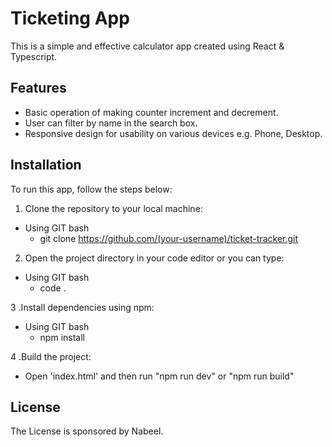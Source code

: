 # Ticketing App

This is a simple and effective calculator app created using React & Typescript.

## Features

- Basic operation of making counter increment and decrement.
- User can filter by name in the search box.
- Responsive design for usability on various devices e.g. Phone, Desktop.

## Installation

To run this app, follow the steps below:

1. Clone the repository to your local machine:

  -   Using GIT bash
      - git clone https://github.com/(your-username)/ticket-tracker.git

2. Open the project directory in your code editor or you can type:

  -   Using GIT bash
      - code .

3 .Install dependencies using npm:

  -   Using GIT bash
      - npm install

4 .Build the project:
  -  Open 'index.html' and then run "npm run dev" or "npm run build"

## License

 The License is sponsored by Nabeel.
